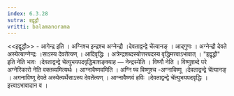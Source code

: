 ```yaml
---
index: 6.3.28
sutra: इद्वृद्धौ
vritti: balamanorama
---
```


<<इद्वृद्धौ>> - आगेन्द्र इति । अग्निश्च इन्द्रश्च अग्नेन्द्रौ ।देवताद्वन्द्वे चे॑त्यानङ् । आद्गुणः । अग्नेन्द्रौ देवते अस्येत्याग्नेन्द्रः ।साऽस्य देवते॑त्यण् । आदिवृद्धिः । अत्रेन्द्रशब्दस्योत्तरपदस्य वृद्धिमत्त्वाऽभावात् । "इद्वृद्धौ" इति नेति भावः ।देवताद्वन्द्वे चे॑त्युभयपदवृद्धिमाशङ्क्याह — नेन्द्रस्येति । विष्णौ नेति । विष्णुशब्दे परे अग्नेरिकारो नेति वक्तव्यमित्यर्थः । आग्नावैष्णवमिति । अग्नि ष्च विष्णुश्च -अग्नाविष्णू ।देवताद्वन्द्वे चे॑त्यानङ् । अगनाविष्णू देवते अस्येत्यर्थेसाऽस्य देवते॑त्यण् । आग्नावैष्णवं हविः ।देवताद्वन्द्वे चे॑त्युभयपदवृद्धिः । इत्त्वाऽभावादान व । 